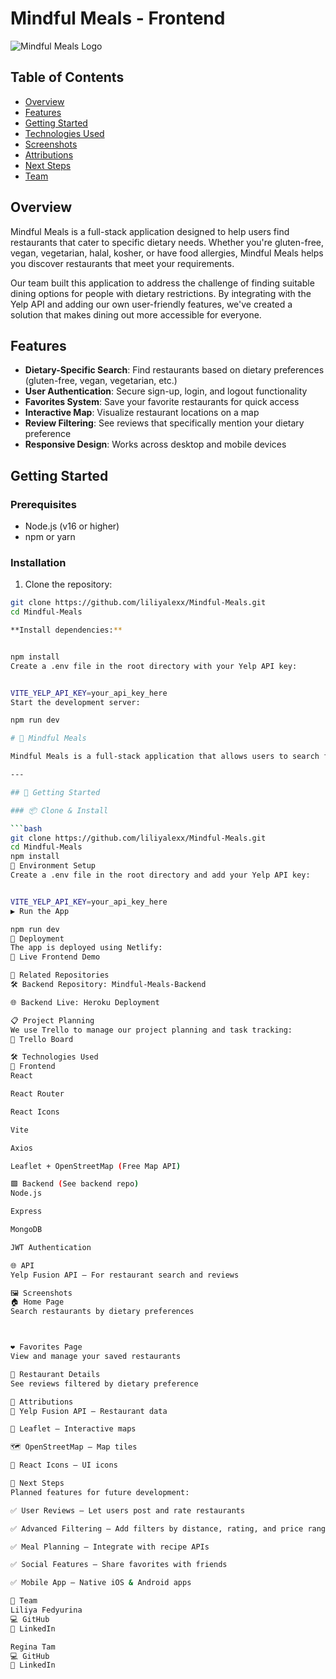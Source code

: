 # Mindful Meals - Frontend


![Mindful Meals Logo](./assets/mindful_meals.png)


## Table of Contents
- [Overview](#overview)
- [Features](#features)
- [Getting Started](#getting-started)
- [Technologies Used](#technologies-used)
- [Screenshots](#screenshots)
- [Attributions](#attributions)
- [Next Steps](#next-steps)
- [Team](#team)


## Overview
Mindful Meals is a full-stack application designed to help users find restaurants that cater to specific dietary needs. Whether you're gluten-free, vegan, vegetarian, halal, kosher, or have food allergies, Mindful Meals helps you discover restaurants that meet your requirements.


Our team built this application to address the challenge of finding suitable dining options for people with dietary restrictions. By integrating with the Yelp API and adding our own user-friendly features, we've created a solution that makes dining out more accessible for everyone.


## Features
- **Dietary-Specific Search**: Find restaurants based on dietary preferences (gluten-free, vegan, vegetarian, etc.)
- **User Authentication**: Secure sign-up, login, and logout functionality
- **Favorites System**: Save your favorite restaurants for quick access
- **Interactive Map**: Visualize restaurant locations on a map
- **Review Filtering**: See reviews that specifically mention your dietary preference
- **Responsive Design**: Works across desktop and mobile devices


## Getting Started
### Prerequisites
- Node.js (v16 or higher)
- npm or yarn


### Installation
1. Clone the repository:
  ```bash
  git clone https://github.com/liliyalexx/Mindful-Meals.git
  cd Mindful-Meals
 
**Install dependencies:**


npm install
Create a .env file in the root directory with your Yelp API key:


VITE_YELP_API_KEY=your_api_key_here
Start the development server:

npm run dev

# 🥗 Mindful Meals

Mindful Meals is a full-stack application that allows users to search for restaurants based on dietary preferences (gluten-free, vegan, vegetarian, halal, kosher), view details, and save their favorite spots. Integrated with Yelp Fusion and OpenStreetMap, the app helps users eat mindfully and locate healthy dining options nearby.

---

## 🚀 Getting Started

### 📦 Clone & Install

```bash
git clone https://github.com/liliyalexx/Mindful-Meals.git
cd Mindful-Meals
npm install
🔐 Environment Setup
Create a .env file in the root directory and add your Yelp API key:


VITE_YELP_API_KEY=your_api_key_here
▶️ Run the App

npm run dev
🚢 Deployment
The app is deployed using Netlify:
🔗 Live Frontend Demo

🔗 Related Repositories
🛠 Backend Repository: Mindful-Meals-Backend

🌐 Backend Live: Heroku Deployment

📋 Project Planning
We use Trello to manage our project planning and task tracking:
📌 Trello Board

🛠 Technologies Used
🔷 Frontend
React

React Router

React Icons

Vite

Axios

Leaflet + OpenStreetMap (Free Map API)

🟩 Backend (See backend repo)
Node.js

Express

MongoDB

JWT Authentication

🌐 API
Yelp Fusion API – For restaurant search and reviews

🖼 Screenshots
🏠 Home Page
Search restaurants by dietary preferences



❤️ Favorites Page
View and manage your saved restaurants

📄 Restaurant Details
See reviews filtered by dietary preference

🙌 Attributions
🥡 Yelp Fusion API – Restaurant data

📍 Leaflet – Interactive maps

🗺️ OpenStreetMap – Map tiles

🧩 React Icons – UI icons

🚧 Next Steps
Planned features for future development:

✅ User Reviews — Let users post and rate restaurants

✅ Advanced Filtering — Add filters by distance, rating, and price range

✅ Meal Planning — Integrate with recipe APIs

✅ Social Features — Share favorites with friends

✅ Mobile App — Native iOS & Android apps

👥 Team
Liliya Fedyurina
💻 GitHub
💼 LinkedIn

Regina Tam
💻 GitHub
💼 LinkedIn

